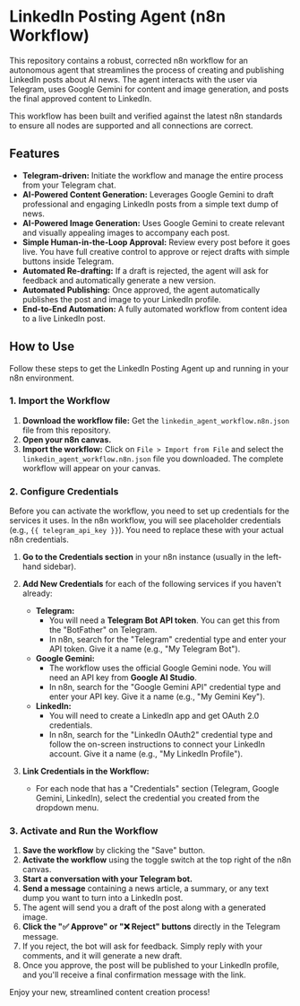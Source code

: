 # LinkedIn Posting Agent (n8n Workflow)

This repository contains a robust, corrected n8n workflow for an autonomous agent that streamlines the process of creating and publishing LinkedIn posts about AI news. The agent interacts with the user via Telegram, uses Google Gemini for content and image generation, and posts the final approved content to LinkedIn.

This workflow has been built and verified against the latest n8n standards to ensure all nodes are supported and all connections are correct.

## Features

- **Telegram-driven:** Initiate the workflow and manage the entire process from your Telegram chat.
- **AI-Powered Content Generation:** Leverages Google Gemini to draft professional and engaging LinkedIn posts from a simple text dump of news.
- **AI-Powered Image Generation:** Uses Google Gemini to create relevant and visually appealing images to accompany each post.
- **Simple Human-in-the-Loop Approval:** Review every post before it goes live. You have full creative control to approve or reject drafts with simple buttons inside Telegram.
- **Automated Re-drafting:** If a draft is rejected, the agent will ask for feedback and automatically generate a new version.
- **Automated Publishing:** Once approved, the agent automatically publishes the post and image to your LinkedIn profile.
- **End-to-End Automation:** A fully automated workflow from content idea to a live LinkedIn post.

## How to Use

Follow these steps to get the LinkedIn Posting Agent up and running in your n8n environment.

### 1. Import the Workflow

1.  **Download the workflow file:** Get the `linkedin_agent_workflow.n8n.json` file from this repository.
2.  **Open your n8n canvas.**
3.  **Import the workflow:** Click on `File > Import from File` and select the `linkedin_agent_workflow.n8n.json` file you downloaded. The complete workflow will appear on your canvas.

### 2. Configure Credentials

Before you can activate the workflow, you need to set up credentials for the services it uses. In the n8n workflow, you will see placeholder credentials (e.g., `{{ telegram_api_key }}`). You need to replace these with your actual n8n credentials.

1.  **Go to the Credentials section** in your n8n instance (usually in the left-hand sidebar).
2.  **Add New Credentials** for each of the following services if you haven't already:
    *   **Telegram:**
        *   You will need a **Telegram Bot API token**. You can get this from the "BotFather" on Telegram.
        *   In n8n, search for the "Telegram" credential type and enter your API token. Give it a name (e.g., "My Telegram Bot").
    *   **Google Gemini:**
        *   The workflow uses the official Google Gemini node. You will need an API key from **Google AI Studio**.
        *   In n8n, search for the "Google Gemini API" credential type and enter your API key. Give it a name (e.g., "My Gemini Key").
    *   **LinkedIn:**
        *   You will need to create a LinkedIn app and get OAuth 2.0 credentials.
        *   In n8n, search for the "LinkedIn OAuth2" credential type and follow the on-screen instructions to connect your LinkedIn account. Give it a name (e.g., "My LinkedIn Profile").

3.  **Link Credentials in the Workflow:**
    *   For each node that has a "Credentials" section (Telegram, Google Gemini, LinkedIn), select the credential you created from the dropdown menu.

### 3. Activate and Run the Workflow

1.  **Save the workflow** by clicking the "Save" button.
2.  **Activate the workflow** using the toggle switch at the top right of the n8n canvas.
3.  **Start a conversation with your Telegram bot.**
4.  **Send a message** containing a news article, a summary, or any text dump you want to turn into a LinkedIn post.
5.  The agent will send you a draft of the post along with a generated image.
6.  **Click the "✅ Approve" or "❌ Reject" buttons** directly in the Telegram message.
7.  If you reject, the bot will ask for feedback. Simply reply with your comments, and it will generate a new draft.
8.  Once you approve, the post will be published to your LinkedIn profile, and you'll receive a final confirmation message with the link.

Enjoy your new, streamlined content creation process!
